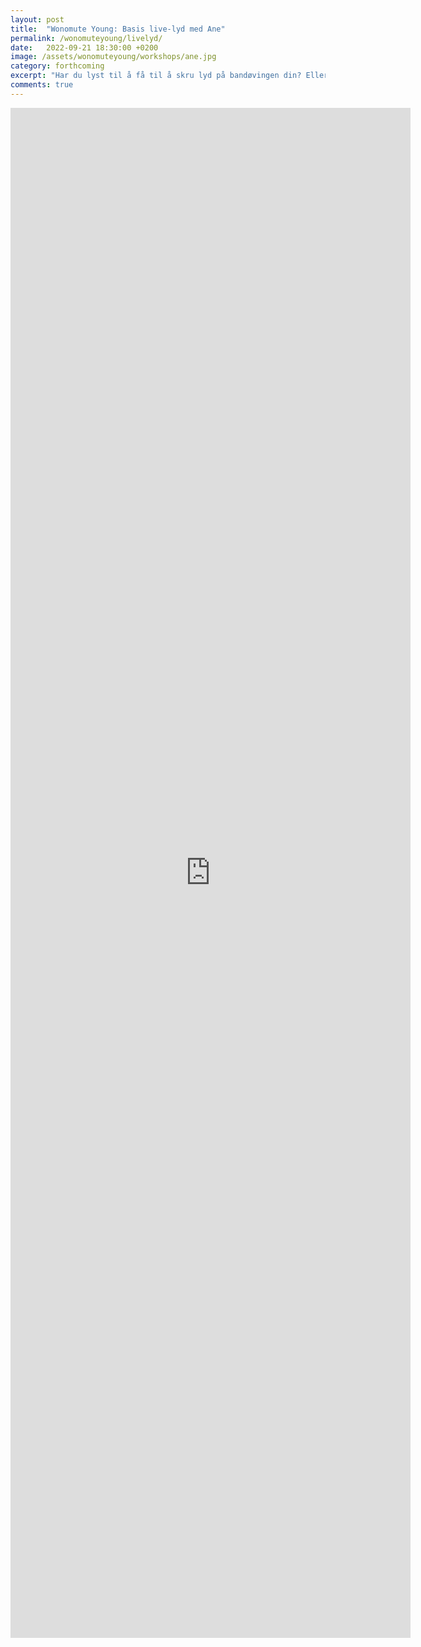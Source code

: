 ```yaml
---
layout: post
title:  "Wonomute Young: Basis live-lyd med Ane"
permalink: /wonomuteyoung/livelyd/
date:   2022-09-21 18:30:00 +0200
image: /assets/wonomuteyoung/workshops/ane.jpg
category: forthcoming
excerpt: "Har du lyst til å få til å skru lyd på bandøvingen din? Eller for deg selv? Eller lære om scenelyd?"
comments: true
---
```

<iframe src="https://docs.google.com/forms/d/e/1FAIpQLSeRkuywtzvsMudl9SGgzfY2-1X-nywgU7tbwR8FBm7IivkhNQ/viewform?embedded=true" width="640" height="2448" frameborder="0" marginheight="0" marginwidth="0">Laster inn …</iframe>